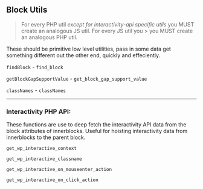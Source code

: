 ## Block Utils

> For every PHP util *except for interactivity-api specific utils* you MUST create an analogous JS util. For every JS util you > you MUST create an analogous PHP util.

These should be primitive low level utilities, pass in some data get something different out the other end, quickly and effeciently.

`findBlock` - `find_block`

`getBlockGapSupportValue` - `get_block_gap_support_value`

`classNames` - `classNames`

---

### Interactivity PHP API:

These functions are use to deep fetch the interactivity API data from the block attributes of innerblocks. Useful for hoisting interactivity data from innerblocks to the parent block.

`get_wp_interactive_context`

`get_wp_interactive_classname`

`get_wp_interactive_on_mouseenter_action`

`get_wp_interactive_on_click_action`
